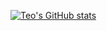 [![Teo's GitHub stats](https://github-readme-stats.vercel.app/api?username=synoet&show_icons=true&theme=ayu-mirage)](https://github.com/anuraghazra/github-readme-stats)
